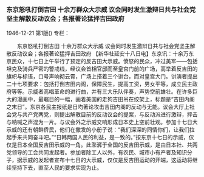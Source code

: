 ### 东京怒吼打倒吉田  十余万群众大示威  议会同时发生激辩日共与社会党坚主解散反动议会；各报著论猛抨吉田政府

1946-12-21
第1版()
专栏：

　　东京怒吼打倒吉田
    十余万群众大示威
    议会同时发生激辩日共与社会党坚主解散反动议会；各报著论猛抨吉田政府
    【新华社延安十八日电】东京讯：十余万东京民众，十七日上午举行了预定的反吉田大示威。愤怒的民众，冲过美军——包括坦克及骑兵严密的警戒线，经议会首相官邸而至皇宫门前的广场，高举着反吉田的旗帜与标语，口号声响彻云霄，广场上搭着三个讲台，而对皇宫大门。讲演者提出二十七项要求：包括打倒吉田内阁，保障民生，提高工资，男女平等，成立民主政府等等。示威者高唱革命的进行曲，并有三大乐队伴奏，声势空前雄壮。在许多巨大的漫画中，最瞩目的一幅，画着美国的走狗吉田吊在绞架上，标题是“吉田内阁之末日”。东京各民主报纸是日均著论攻击吉田内阁的反动与无能。议会大厅上社会党与共产党两党，则提出解散目前的反动议会的提案，与反动派进行激辩，抨击与呐喊之声混为一片。与议会外之示威交响形成日本史上空前壮观。参加十七日大示威的还有朝鲜侨民，他们在撒发的小册子说：“我们深深的同情你们，让我们拉起手来共同奋斗吧。”“日韩两国人民的利益，是一致的。”按东京十七日的示威，仅仅是日本全国反吉田示威的一角。此澎湃于全国的反吉田示威，是由日本社、共两党领导的工会共同发起者。参加者除工人以外，有农民、城市小有产者及知识分子，据示威的发起者宣布十七日的大示威，仅仅是反吉田运动的开端，这运动将继续坚持下去，直至人民的要求实现为止。
